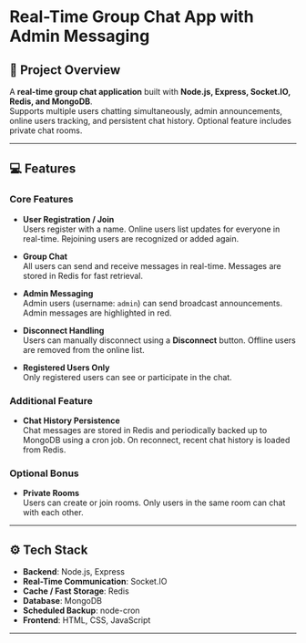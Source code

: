 # Real-Time Group Chat App with Admin Messaging

## 🚀 Project Overview

A **real-time group chat application** built with **Node.js, Express, Socket.IO, Redis, and MongoDB**.  
Supports multiple users chatting simultaneously, admin announcements, online users tracking, and persistent chat history. Optional feature includes private chat rooms.

---

## 💻 Features

### Core Features
- **User Registration / Join**  
  Users register with a name. Online users list updates for everyone in real-time. Rejoining users are recognized or added again.

- **Group Chat**  
  All users can send and receive messages in real-time. Messages are stored in Redis for fast retrieval.

- **Admin Messaging**  
  Admin users (username: `admin`) can send broadcast announcements. Admin messages are highlighted in red.

- **Disconnect Handling**  
  Users can manually disconnect using a **Disconnect** button. Offline users are removed from the online list.

- **Registered Users Only**  
  Only registered users can see or participate in the chat.

### Additional Feature
- **Chat History Persistence**  
  Chat messages are stored in Redis and periodically backed up to MongoDB using a cron job. On reconnect, recent chat history is loaded from Redis.

### Optional Bonus
- **Private Rooms**  
  Users can create or join rooms. Only users in the same room can chat with each other.


---

## ⚙️ Tech Stack

- **Backend**: Node.js, Express  
- **Real-Time Communication**: Socket.IO  
- **Cache / Fast Storage**: Redis  
- **Database**: MongoDB  
- **Scheduled Backup**: node-cron  
- **Frontend**: HTML, CSS, JavaScript  

---



